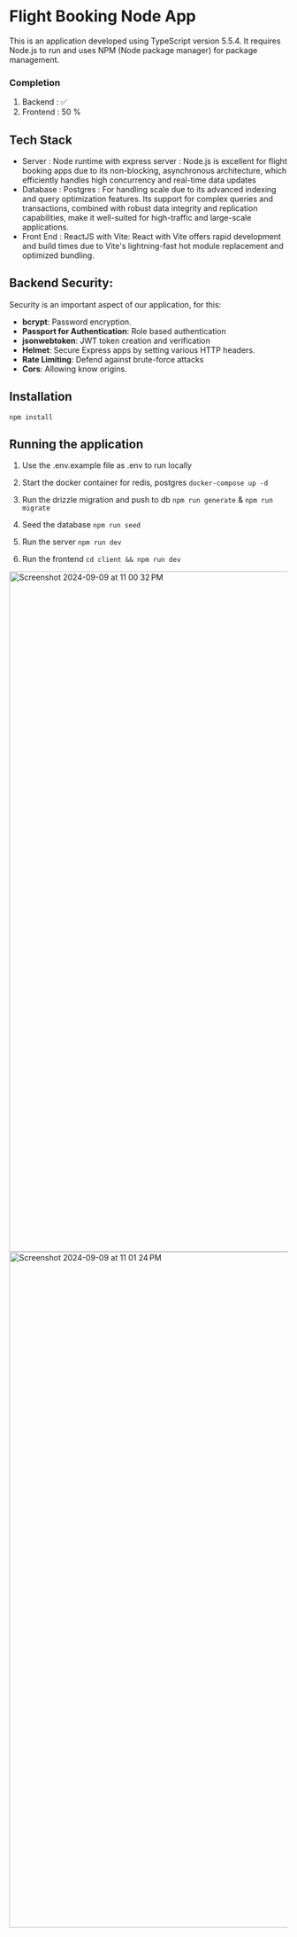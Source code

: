 # Flight Booking Node App

This is an application developed using TypeScript version 5.5.4. It requires Node.js to run and uses
NPM (Node package manager) for package management.

### Completion

1. Backend : ✅
2. Frontend : 50 %

## Tech Stack

- Server : Node runtime with express server : Node.js is excellent for flight booking apps due to its non-blocking, asynchronous architecture, which efficiently handles high concurrency and real-time data updates
- Database : Postgres : For handling scale due to its advanced indexing and query optimization features. Its support for complex queries and transactions, combined with robust data integrity and replication capabilities, make it well-suited for high-traffic and large-scale applications.
- Front End : ReactJS with Vite: React with Vite offers rapid development and build times due to Vite's lightning-fast hot module replacement and optimized bundling.

## Backend Security:

Security is an important aspect of our application, for this:

- **bcrypt**: Password encryption.
- **Passport for Authentication**: Role based authentication
- **jsonwebtoken**: JWT token creation and verification
- **Helmet**: Secure Express apps by setting various HTTP headers.
- **Rate Limiting**: Defend against brute-force attacks
- **Cors**: Allowing know origins.

## Installation

`npm install`

## Running the application

1. Use the .env.example file as .env to run locally

2. Start the docker container for redis, postgres
   `docker-compose up -d`

3. Run the drizzle migration and push to db
   `npm run generate` &
   `npm run migrate`

4. Seed the database
   `npm run seed`

5. Run the server
   `npm run dev`

6. Run the frontend
   `cd client && npm run dev`

<img width="1228" alt="Screenshot 2024-09-09 at 11 00 32 PM" src="https://github.com/user-attachments/assets/bc6e7429-d6be-477b-b52d-644a14e3a0f3">
<img width="1220" alt="Screenshot 2024-09-09 at 11 01 24 PM" src="https://github.com/user-attachments/assets/199d129d-1f85-4042-9f56-f3e14af11819">
